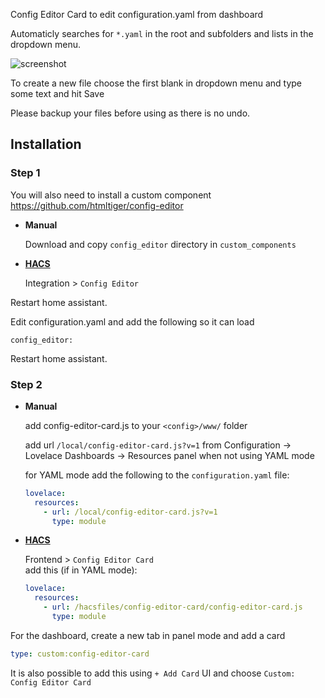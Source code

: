 
Config Editor Card to edit configuration.yaml from dashboard

Automaticly searches for `*.yaml` in the root and subfolders and lists in the dropdown menu.


![screenshot](https://github.com/htmltiger/config-editor-card/raw/main/screenshot.png)

To create a new file choose the first blank in dropdown menu and type some text and hit Save

Please backup your files before using as there is no undo.

## Installation

### Step 1
You will also need to install a custom component https://github.com/htmltiger/config-editor

* **Manual**

  Download and copy `config_editor` directory in `custom_components` 


* **[HACS](https://hacs.xyz/)**

  Integration > `Config Editor`  


Restart home assistant.

Edit configuration.yaml and add the following so it can load
```
config_editor:
```
Restart home assistant.

### Step 2
* **Manual** 
 
  add config-editor-card.js to your `<config>/www/` folder
  
  add url `/local/config-editor-card.js?v=1` from Configuration -> Lovelace Dashboards -> Resources panel when not using YAML mode
  
  for YAML mode add the following to the `configuration.yaml` file:
  ```yaml
  lovelace:
    resources:
      - url: /local/config-editor-card.js?v=1
        type: module
  ```
  

* **[HACS](https://hacs.xyz/)**

  Frontend > `Config Editor Card`  
  add this (if in YAML mode):
  ```yaml
  lovelace:
    resources:
      - url: /hacsfiles/config-editor-card/config-editor-card.js
        type: module
  ```



For the dashboard, create a new tab in panel mode and add a card
```yaml
type: custom:config-editor-card
```

It is also possible to add this using `+ Add Card` UI and choose `Custom: Config Editor Card`
